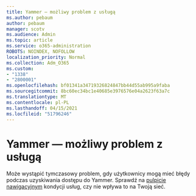 ```yaml
---
title: Yammer — możliwy problem z usługą
ms.author: pebaum
author: pebaum
manager: scotv
ms.audience: Admin
ms.topic: article
ms.service: o365-administration
ROBOTS: NOINDEX, NOFOLLOW
localization_priority: Normal
ms.collection: Adm_O365
ms.custom:
- "1338"
- "2800001"
ms.openlocfilehash: bf01341a34719326824847bb44d55ab995a9faba
ms.sourcegitcommit: 8bc60ec34bc1e40685e3976576e04a2623f63a7c
ms.translationtype: MT
ms.contentlocale: pl-PL
ms.lasthandoff: 04/15/2021
ms.locfileid: "51796246"
---
```

# <a name="yammer---possible-service-issue"></a>Yammer — możliwy problem z usługą

Może wystąpić tymczasowy problem, gdy użytkownicy mogą mieć błędy podczas uzyskiwania dostępu do Yammer. Sprawdź na [pulpicie nawigacyjnym](https://admin.microsoft.com/AdminPortal/Home#/servicehealth) kondycji usług, czy nie wpływa to na Twoją sieć.
